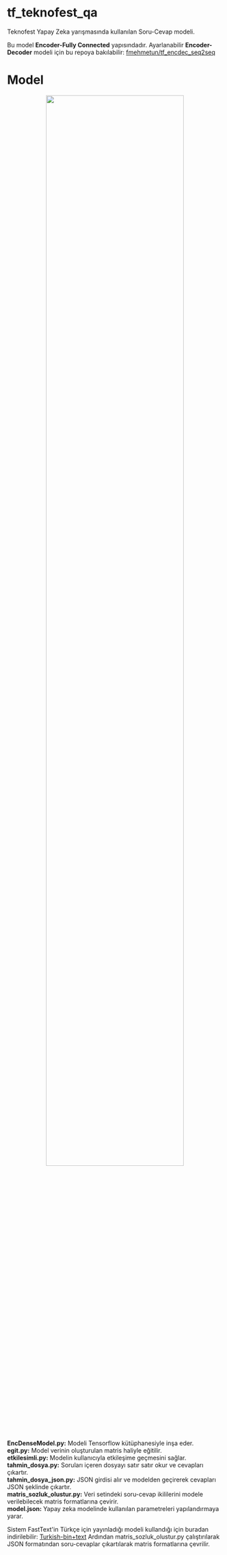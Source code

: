 # tf_teknofest_qa
Teknofest Yapay Zeka yarışmasında kullanılan Soru-Cevap modeli.

Bu model <b>Encoder-Fully Connected</b> yapısındadır. Ayarlanabilir <b>Encoder-Decoder</b> modeli için bu repoya bakılabilir: <a href="https://github.com/fmehmetun/tf_encdec_seq2seq">fmehmetun/tf_encdec_seq2seq</a>

# Model
<p align="center">
<img width="80%" src="img/diyagram.jpg" />
</p align="center">

<b>EncDenseModel.py:</b> Modeli Tensorflow kütüphanesiyle inşa eder.<br>
<b>egit.py:</b> Model verinin oluşturulan matris haliyle eğitilir.<br>
<b>etkilesimli.py:</b> Modelin kullanıcıyla etkileşime geçmesini sağlar.<br>
<b>tahmin_dosya.py:</b> Soruları içeren dosyayı satır satır okur ve cevapları çıkartır.<br>
<b>tahmin_dosya_json.py:</b> JSON girdisi alır ve modelden geçirerek cevapları JSON şeklinde çıkartır.<br>
<b>matris_sozluk_olustur.py:</b> Veri setindeki soru-cevap ikililerini modele verilebilecek matris formatlarına çevirir.<br>
<b>model.json:</b> Yapay zeka modelinde kullanılan parametreleri yapılandırmaya yarar.<br>

Sistem FastText'in Türkçe için yayınladığı modeli kullandığı için buradan indirilebilir: <a href="https://fasttext.cc/docs/en/pretrained-vectors.html">Turkish-bin+text</a>
Ardından matris_sozluk_olustur.py çalıştırılarak JSON formatından soru-cevaplar çıkartılarak matris formatlarına çevrilir.
